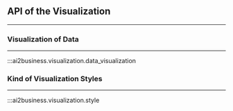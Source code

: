 
## API of the Visualization 
---

### Visualization of Data
---

:::ai2business.visualization.data_visualization

### Kind of Visualization Styles
---

:::ai2business.visualization.style